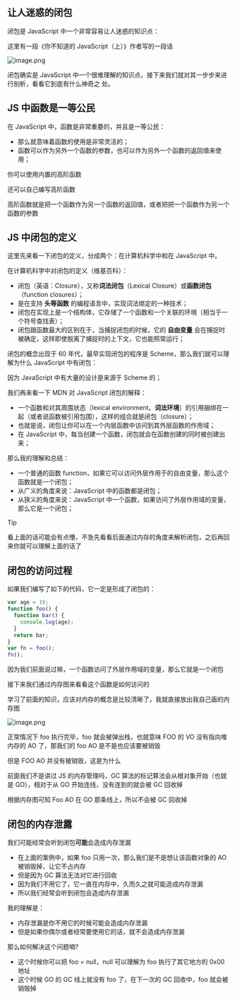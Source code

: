 ## 让人迷惑的闭包

闭包是 JavaScript 中一个非常容易让人迷惑的知识点：

这里有一段《你不知道的 JavaScript（上）》作者写的一段话

![image.png](https://img11.360buyimg.com/ddimg/jfs/t1/78783/10/16944/233522/6136112eE4274bc84/20f65d7a9588efec.png)

闭包确实是 JavaScript 中一个很难理解的知识点，接下来我们就对其一步步来进行剖析，看看它到底有什么神奇之
处。

## JS 中函数是一等公民

在 JavaScript 中，函数是非常重要的，并且是一等公民：

- 那么就意味着函数的使用是非常灵活的；
- 函数可以作为另外一个函数的参数，也可以作为另外一个函数的返回值来使用；

你可以使用内置的高阶函数

还可以自己编写高阶函数

高阶函数就是把一个函数作为另一个函数的返回值，或者把把一个函数作为另一个函数的参数

## JS 中闭包的定义

这里先来看一下闭包的定义，分成两个：在计算机科学中和在 JavaScript 中。

在计算机科学中对闭包的定义（维基百科）：

- 闭包（英语：Closure），又称**词法闭包**（Lexical Closure）或**函数闭包**（function closures）；
- 是在支持 **头等函数** 的编程语言中，实现词法绑定的一种技术；
- 闭包在实现上是一个结构体，它存储了一个函数和一个关联的环境（相当于一个符号查找表）；
- 闭包跟函数最大的区别在于，当捕捉闭包的时候，它的 **自由变量** 会在捕捉时被确定，这样即使脱离了捕捉时的上下文，它也能照常运行；

闭包的概念出现于 60 年代，最早实现闭包的程序是 Scheme，那么我们就可以理解为什么 JavaScript 中有闭包：

因为 JavaScript 中有大量的设计是来源于 Scheme 的；

我们再来看一下 MDN 对 JavaScript 闭包的解释：

- 一个函数和对其周围状态（lexical environment，**词法环境**）的引用捆绑在一起（或者说函数被引用包围），这样的组合就是闭包（closure）；
- 也就是说，闭包让你可以在一个内层函数中访问到其外层函数的作用域；
- 在 JavaScript 中，每当创建一个函数，闭包就会在函数创建的同时被创建出来；

那么我的理解和总结：

- 一个普通的函数 function，如果它可以访问外层作用于的自由变量，那么这个函数就是一个闭包；
- 从广义的角度来说：JavaScript 中的函数都是闭包；
- 从狭义的角度来说：JavaScript 中一个函数，如果访问了外层作用域的变量，那么它是一个闭包；

> [!tip]
> 看上面的话可能会有点懵，不急先看看后面通过内存的角度来解析闭包，之后再回来你就可以理解上面的话了

## 闭包的访问过程

如果我们编写了如下的代码，它一定是形成了闭包的：

```js
var age = 19;
function foo() {
  function bar() {
    console.log(age);
  }
  return bar;
}
var fn = foo();
fn();
```

因为我们前面说过嘛，一个函数访问了外层作用域的变量，那么它就是一个闭包

接下来我们通过内存图来看看这个函数是如何访问的

学习了前面的知识，应该对内存的概念是比较清晰了，我就直接放出我自己画的内存图

![image.png](https://img10.360buyimg.com/ddimg/jfs/t1/204844/34/5150/77871/6136c6c8Eef5b8e97/997fc815a8a10178.png)

正常情况下 foo 执行完毕，foo 就会被弹出栈，也就意味 FOO 的 VO 没有指向堆内存的 AO 了，那我们的 foo AO 是不是也应该要被销毁

但是 FOO AO 并没有被销毁，这是为什么

前面我们不是讲过 JS 的内存管理吗，GC 算法的标记算法会从根对象开始（也就是 GO），相对于从 GO 开始连线，没有连到的就会被 GC 回收掉

根据内存图可知 Foo AO 在 GO 那条线上，所以不会被 GC 回收掉

## 闭包的内存泄露

我们可能经常会听到闭包**可能**会造成内存泄漏

- 在上面的案例中，如果 foo 只用一次，那么我们是不是想让该函数对象的 AO 被销毁掉，让它不占内存
- 但是因为 GC 算法无法对它进行回收
- 因为我们不用它了，它一直在内存中，久而久之就可能造成内存泄漏
- 所以我们经常会听到闭包会造成内存泄漏

我的理解是：

- 内存泄漏是你不用它的时候可能会造成内存泄漏
- 但是如果你偶尔或者经常要使用它的话，就不会造成内存泄漏

那么如何解决这个问题喃?

- 这个时候你可以把 foo = null，null 可以理解为 foo 执行了其它地方的 0x00 地址
- 这个时候 GO 的 GC 线上就没有 foo 了，在下一次的 GC 回收中，foo 就会被销毁掉

